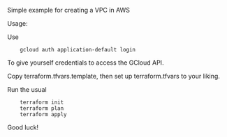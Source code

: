Simple example for creating a VPC in AWS

Usage:

Use 

        gcloud auth application-default login 

To give yourself credentials to access the GCloud API.

Copy terraform.tfvars.template, then set up terraform.tfvars to your liking.

Run the usual

        terraform init
        terraform plan
        terraform apply

Good luck!
